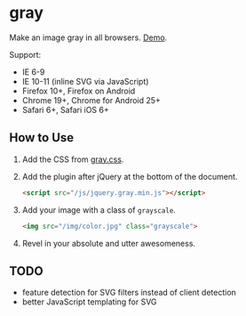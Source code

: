 gray
====

Make an image gray in all browsers. [Demo](http://kununu-labs.github.io/gray/).

Support:

* IE 6-9
* IE 10-11 (inline SVG via JavaScript)
* Firefox 10+, Firefox on Android
* Chrome 19+, Chrome for Android 25+
* Safari 6+, Safari iOS 6+

How to Use
----------

1. Add the CSS from [gray.css](https://github.com/kununu-labs/gray/blob/master/css/gray.css).
2. Add the plugin after jQuery at the bottom of the document.

    ```html
    <script src="/js/jquery.gray.min.js"></script>
    ```

3. Add your image with a class of ```grayscale```.
   ```html
   <img src="/img/color.jpg" class="grayscale">
   ```

4. Revel in your absolute and utter awesomeness.

TODO
----

* feature detection for SVG filters instead of client detection
* better JavaScript templating for SVG
